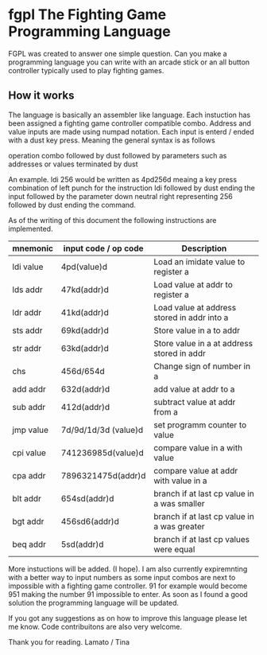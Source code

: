 # fgpl The Fighting Game Programming Language

FGPL was created to answer one simple question. Can you make a programming language you can write with an arcade stick or an all button controller typically used to play fighting games.

## How it works

The language is basically an assembler like language. Each instuction has been assigned a fighting game controller compatible combo.
Address and value inputs are made using numpad notation. Each input is enterd / ended with a dust key press. Meaning the general syntax is as follows

operation combo followed by dust followed by parameters such as addresses or values terminated by dust

An example.
ldi 256 would be written as 4pd256d
meaing a key press combination of left punch for the instruction ldi followed by dust ending the input followed by the parameter down neutral right representing 256 followed by dust ending the command.

As of the writing of this document the following instructions are implemented.

| mnemonic  | input code / op code | Description                                 |
|-----------|----------------------|-------------------------------------------- |
| ldi value | 4pd(value)d          | Load an imidate value to register a         |
| lds addr  | 47kd(addr)d          | Load value at addr to register a            |
| ldr addr  | 41kd(addr)d          | Load value at address stored in addr into a |
| sts addr  | 69kd(addr)d          | Store value in a to addr                    |
| str addr  | 63kd(addr)d          | Store value in a at address stored in addr  |
| chs       | 456d/654d            | Change sign of number in a                  |
| add addr  | 632d(addr)d          | add value at addr to a                      |
| sub addr  | 412d(addr)d          | subtract value at addr from a               |
| jmp value | 7d/9d/1d/3d (value)d | set programm counter to value               |
| cpi value | 741236985d(value)d   | compare value in a with value               |
| cpa addr  | 7896321475d(addr)d   | compare value at addr with value in a       |
| blt addr  | 654sd(addr)d         | branch if at last cp value in a was smaller |
| bgt addr  | 456sd6(addr)d        | branch if at last cp value in a was greater |
| beq addr  | 5sd(addr)d           | branch if at last cp values were equal      |

More instuctions will be added. (I hope). I am also currently expiremnting with a better way to input numbers as some input combos are next to impossible with a fighting game controller. 91 for example would become 951 making the number 91 impossible to enter. As soon as I found a good solution the programming language will be updated.

If you got any suggestions as on how to improve this language please let me know.
Code contribuitons are also very welcome.

Thank you for reading.
Lamato / Tina
